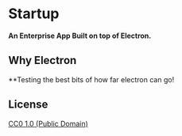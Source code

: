 

# Startup

**An Enterprise App Built on top of Electron.**


## Why Electron 
**Testing the best bits of how far electron can go!

## License

[CC0 1.0 (Public Domain)](LICENSE.md)
